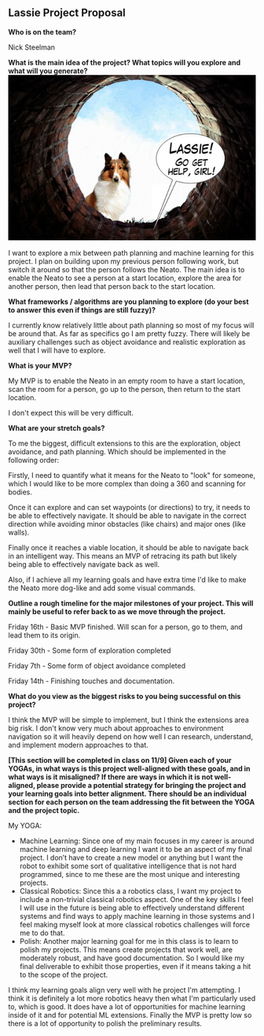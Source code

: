 ## Lassie Project Proposal

**Who is on the team?**

Nick Steelman

**What is the main idea of the project?
What topics will you explore and what will you generate?**
![Lassie Help!](lassiehelp.jpg)

I want to explore a mix between path planning and machine learning for this project. I plan on building upon my previous person following work, but switch it around so that the person follows the Neato. The main idea is to enable the Neato to see a person at a start location, explore the area for another person, then lead that person back to the start location.   

**What frameworks / algorithms are you planning to explore (do your best to answer this even if things are still fuzzy)?**

I currently know relatively little about path planning so most of my focus will be around that. As far as specifics go I am pretty fuzzy.
There will likely be auxiliary challenges such as object avoidance and realistic exploration as well that I will have to explore.

**What is your MVP?**

My MVP is to enable the Neato in an empty room to have a start location, scan the room for a person, go up to the person, then return to the start location.

I don't expect this will be very difficult.


**What are your stretch goals?**

To me the biggest, difficult extensions to this are the exploration, object avoidance, and path planning. Which should be implemented in the following order:

 Firstly, I need to quantify what it means for the Neato to "look" for someone, which I would like to be more complex than doing a 360 and scanning for bodies.

 Once it can explore and can set waypoints (or directions) to try, it needs to be able to effectively navigate. It should be able to navigate in the correct direction while avoiding minor obstacles (like chairs) and major ones (like walls).

 Finally once it reaches a viable location, it should be able to navigate back in an intelligent way. This means an MVP of retracing its path but likely being able to effectively navigate back as well.

 Also, if I achieve all my learning goals and have extra time I'd like to make the Neato more dog-like and add some visual commands.

**Outline a rough timeline for the major milestones of your project.  This will mainly be useful to refer back to as we move through the project.**

Friday 16th - Basic MVP finished. Will scan for a person, go to them, and lead them to its origin.


Friday 30th - Some form of exploration completed

Friday 7th - Some form of object avoidance completed

Friday 14th - Finishing touches and documentation.

**What do you view as the biggest risks to you being successful on this project?**

I think the MVP will be simple to implement, but I think the extensions area big risk. I don't know very much about approaches to environment navigation so it will heavily depend on how well I can research, understand, and implement modern approaches to that.

**[This section will be completed in class on 11/9] Given each of your YOGAs, in what ways is this project well-aligned with these goals, and in what ways is it misaligned?  If there are ways in which it is not well-aligned, please provide a potential strategy for bringing the project and your learning goals into better alignment.  There should be an individual section for each person on the team addressing the fit between the YOGA and the project topic.**

My YOGA:
* Machine Learning: Since one of my main focuses in my career is around machine learning and deep learning I want it to be an aspect of my final project. I don’t have to create a new model or anything but I want the robot to exhibit some sort of qualitative intelligence that is not hard programmed, since to me these are the most unique and interesting projects.
* Classical Robotics: Since this a a robotics class, I want my project to include a non-trivial classical robotics aspect. One of the key skills I feel I will use in the future is being able to effectively understand different systems and find ways to apply machine learning in those systems and I feel making myself look at more classical robotics challenges will force me to do that.
* Polish: Another major learning goal for me in this class is to learn to polish my projects. This means create projects that work well, are moderately robust, and have good documentation. So I would like my final deliverable to exhibit those properties, even if it means taking a hit to the scope of the project.

I think my learning goals align very well with he project I'm attempting. I think it is definitely a lot more robotics heavy then what I'm particularly used to, which is good. It does have a lot of opportunities for machine learning inside of it and for potential ML extensions. Finally the MVP is pretty low so there is a lot of opportunity to polish the preliminary results.
